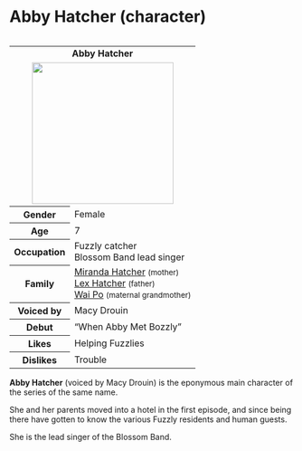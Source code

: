 # Abby Hatcher (character)

<table align="right">
<tr>
<td colspan="2" align="center">
<b>Abby Hatcher</b>
</td>
</tr>
<tr>
<td colspan="2" align="center">
<img src="https://i.postimg.cc/FHq2p1FN/Abby-Hatcher-picture.png" width="250px">
</td>
</tr>
<tr>
<th>Gender</th>
<td>Female</td>
</tr>
<tr>
<th>Age</th>
<td>7</td>
</tr>
<tr>
<th>Occupation</th>
<td>Fuzzly catcher <br/> Blossom Band lead singer</td>
</tr>
<tr>
<th>Family</th>
<td><a href="https://abby-hatcher.fandom.com/wiki/Miranda_Hatcher">Miranda Hatcher</a> <small>(mother)</small> <br/> <a href="https://abby-hatcher.fandom.com/wiki/Lex_Hatcher">Lex Hatcher</a> <small>(father)</small> <br/> <a href="https://abby-hatcher.fandom.com/wiki/Wai_Po">Wai Po</a> <small>(maternal grandmother)</small></td>
</tr>
<tr>
<th>Voiced by</th>
<td>Macy Drouin</td>
</tr>
<tr>
<th>Debut</th>
<td>“When Abby Met Bozzly”</td>
</tr>
<tr>
<th>Likes</th>
<td>Helping Fuzzlies</td>
</tr>
<tr>
<th>Dislikes</th>
<td>Trouble</td>
</tr>
</table>
  
**Abby Hatcher** (voiced by Macy Drouin) is the eponymous main character of the series of the same name.

She and her parents moved into a hotel in the first episode, and since being there have gotten to know the various Fuzzly residents and human guests.

She is the lead singer of the Blossom Band.
